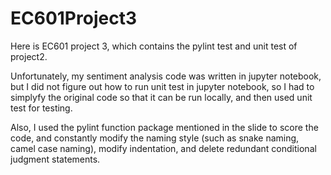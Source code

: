 # EC601Project3
Here is EC601 project 3, which contains the pylint test and unit test of project2. 

Unfortunately, my sentiment analysis code was written in jupyter notebook, but I did not figure out how to run unit test in jupyter notebook, so I had to simplyfy the original code so that it can be run locally, and then used unit test for testing.

Also, I used the pylint function package mentioned in the slide to score the code, and constantly modify the naming style (such as snake naming, camel case naming), modify indentation, and delete redundant conditional judgment statements.
